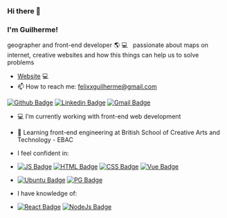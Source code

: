 ### Hi there 👋
### I'm Guilherme!
geographer and front-end developer 🌎  💻 &nbsp; passionate about maps on internet, creative websites and how this things can help us to solve problems

- [Website](https://guilhermefelix.me) 💻 
- 📫  How to reach me: felixxguilherme@gmail.com

[![Github Badge](https://img.shields.io/badge/-Github-000?style=flat-square&logo=Github&logoColor=white&link=https://github.com/felixxguilherme)](https://github.com/felixxguilherme)
[![Linkedin Badge](https://img.shields.io/badge/-LinkedIn-blue?style=flat-square&logo=Linkedin&logoColor=white&link=https://www.linkedin.com/in/felixxguilherme/)](https://www.linkedin.com/in/felixxguilherme/)
[![Gmail Badge](https://img.shields.io/badge/Gmail-D14836?style=flat-square&logo=gmail&logoColor=white&mailto:felixxguilherme@gmail.com)](mailto:felixxguilherme@gmail.com)

<!--
**felixxguilherme/felixxguilherme** is a ✨ _special_ ✨ repository because its `README.md` (this file) appears on your GitHub profile.

Here are some ideas to get you started:

- 🔭 I’m currently working on ...
- 🌱 I’m currently learning ...
- 👯 I’m looking to collaborate on ...
- 🤔 I’m looking for help with ...
- 💬 Ask me about ...
- 📫 How to reach me: ...
- 😄 Pronouns: ...
- ⚡ Fun fact: ...
-->

- 💻  I’m currently working with front-end web development
- 🌱  Learning front-end engineering at British School of Creative Arts and Technology - EBAC

- I feel confident in:
- [![JS Badge](https://img.shields.io/badge/JavaScript-F7DF1E?style=for-the-badge&logo=javascript&logoColor=black)](#)
[![HTML Badge](https://img.shields.io/badge/HTML5-E34F26?style=for-the-badge&logo=html5&logoColor=white)](#)
[![CSS Badge](https://img.shields.io/badge/CSS3-1572B6?style=for-the-badge&logo=css3&logoColor=white)](#)
[![Vue Badge](https://img.shields.io/badge/Vue.js-35495E?style=for-the-badge&logo=vue.js&logoColor=4FC08D)](#)

- [![Ubuntu Badge](https://img.shields.io/badge/Ubuntu-E95420?style=for-the-badge&logo=ubuntu&logoColor=black)](#)
[![PG Badge](https://img.shields.io/badge/PostgreSQL-316192?style=for-the-badge&logo=postgresql&logoColor=white)](#)

- I have knowledge of:
- [![React Badge](https://img.shields.io/badge/React-20232A?style=for-the-badge&logo=react&logoColor=61DAFB)](#)
[![NodeJs Badge](https://img.shields.io/badge/Node.js-43853D?style=for-the-badge&logo=node.js&logoColor=white)](#)
